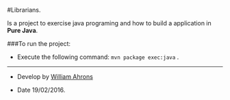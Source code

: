 #Librarians.

Is a project to exercise java programing and how to build a application in **Pure Java**.

###To run the project:

* Execute the following command: `mvn package exec:java` .

___

* Develop by [William Ahrons](https://github.com/willmenn)


* Date 19/02/2016.